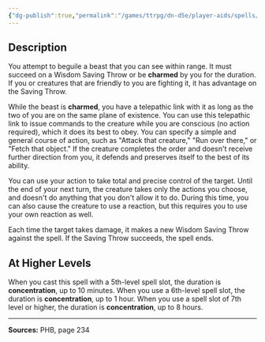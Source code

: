 ```yaml
---
{"dg-publish":true,"permalink":"/games/ttrpg/dn-d5e/player-aids/spells/level-4/dominate-beast/","tags":["TTRPG/DND/5e","verbal","somatic","concentration","Spell"],"noteIcon":""}
---
```



## Description
You attempt to beguile a beast that you can see within range.
It must succeed on a Wisdom Saving Throw or be **charmed** by you for the duration.
If you or creatures that are friendly to you are fighting it, it has advantage on the Saving Throw.

While the beast is **charmed**, you have a telepathic link with it as long as the two of you are on the same plane of existence.
You can use this telepathic link to issue commands to the creature while you are conscious (no action required), which it does its best to obey.
You can specify a simple and general course of action, such as "Attack that creature," "Run over there," or "Fetch that object."
If the creature completes the order and doesn't receive further direction from you, it defends and preserves itself to the best of its ability.

You can use your action to take total and precise control of the target.
Until the end of your next turn, the creature takes only the actions you choose, and doesn't do anything that you don't allow it to do.
During this time, you can also cause the creature to use a reaction, but this requires you to use your own reaction as well.

Each time the target takes damage, it makes a new Wisdom Saving Throw against the spell.
If the Saving Throw succeeds, the spell ends.

## At Higher Levels
When you cast this spell with a 5th-level spell slot, the duration is **concentration**, up to 10 minutes.
When you use a 6th-level spell slot, the duration is **concentration**, up to 1 hour.
When you use a spell slot of 7th level or higher, the duration is **concentration**, up to 8 hours.

---

**Sources:** PHB, page 234
